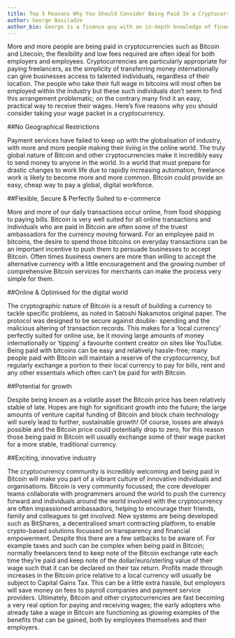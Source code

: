```yaml
---
title: Top 5 Reasons Why You Should Consider Being Paid In a Cryptocurrency
author: George Basiladze
author_bio: George is a finance guy with an in-depth knowledge of financial systems.<br> Together with Dmitry they designed the concept <a href="http://cryptopay.me/" target="_blank">Cryptopay</a> in May 2013 and started developing the system.
---
```


More and more people are being paid in cryptocurrencies such as Bitcoin and Litecoin; the flexibility and low fees required are often ideal for both employers and employees. Cryptocurrencies are particularly appropriate for paying freelancers, as the simplicity of transferring money internationally can give businesses access to talented individuals, regardless of their location. The people who take their full wage in bitcoins will most often be employed within the industry but these such individuals don’t seem to find this arrangement problematic; on the contrary many find it an easy, practical way to receive their wages. Here’s five reasons why you should consider taking your wage packet in a cryptocurrency.

<!--more-->

##No Geographical Restrictions

Payment services have failed to keep up with the globalisation of industry, with more and more people making their living in the online world. The truly global nature of Bitcoin and other cryptocurrencies make it incredibly easy to send money to anyone in the world. In a world that must prepare for drastic changes to work life due to rapidly increasing automation, freelance work is likely to become more and more common. Bitcoin could provide an easy, cheap way to pay a global, digital workforce.


##Flexible, Secure & Perfectly Suited to e-commerce

More and more of our daily transactions occur online, from food shopping to paying bills. Bitcoin is
very well suited for all online transactions and individuals who are paid in Bitcoin are often some of
the truest ambassadors for the currency moving forward. For an employee paid in bitcoins, the desire
to spend those bitcoins on everyday transactions can be an important incentive to push them
to persuade businesses to accept Bitcoin. Often times business owners are more than willing to
accept the alternative currency with a little encouragement and the growing number of comprehensive
Bitcoin services for merchants can make the process very simple for them.


##Online & Optimised for the digital world

The cryptographic nature of Bitcoin is a result of building a currency to tackle specific problems, as noted in Satoshi Nakamotos original paper. The protocol was designed to be secure against double-
spending and the malicious altering of transaction records. This makes for a ‘local currency’ perfectly suited for online use, be it moving large amounts of money internationally or ‘tipping’ a favourite content creator on sites like YouTube. Being paid with bitcoins can be easy and relatively hassle-free; many people paid with Bitcoin will maintain a reserve of the cryptocurrency, but regularly exchange a portion to their local currency to pay for bills, rent and any other essentials which often can’t be paid for with Bitcoin.


##Potential for growth

Despite being known as a volatile asset the Bitcoin price has been relatively stable of late. Hopes are high for significant growth into the future; the large amounts of venture capital funding of Bitcoin and block chain technology will surely lead to further, sustainable growth! Of course, losses are always possible and the Bitcoin price could potentially drop to zero, for this reason those being paid in Bitcoin will usually exchange some of their wage packet for a more stable, traditional currency.


##Exciting, innovative industry

The cryptocurrency community is incredibly welcoming and being paid in Bitcoin will make you part of a vibrant culture of innovative individuals and organisations. Bitcoin is very community focussed; the core developer teams collaborate with programmers around the world to push the currency forward and individuals around the world involved with the cryptocurrency are often impassioned ambassadors, helping to encourage their friends, family and colleagues to get involved. New systems are being developed such as BitShares, a decentralised smart contracting platform, to enable crypto-based solutions focussed on transparency and financial empowerment. Despite this there are a few setbacks to be aware of. For example taxes and such can be complex when being paid in Bitcoin; normally freelancers tend to keep note of the Bitcoin exchange rate each time they’re paid and keep note of the dollar/euro/sterling value of their wage such that it can be declared on their tax return. Profits made through increases in the Bitcoin price relative to a local currency will usually be subject to Capital Gains Tax. This can be a little extra hassle, but employers
will save money on fees to payroll companies and payment service providers. Ultimately, Bitcoin and other cryptocurrencies are fast becoming a very real option for paying and receiving wages; the early adopters who already take a wage in Bitcoin are functioning as glowing examples of the benefits that can be gained, both by employees themselves and their employers.
